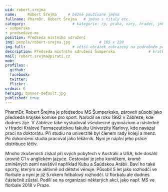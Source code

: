 ```yaml
---
uid: robert.srejma
name:     Robert Šrejma     # běžně používané jméno
fullname: PharmDr. Robert Šrejma   # jméno s tituly etc.
category:                     # kategorie: rp, praha, vary, hradec, jmk, senat
- sumpersko
- predsedove-ms
position: Předseda místního sdružení
img: people/robert-srejma.jpg             # 165 x 220
img-full:                     # větší obrázek zobrazený na podrobném profilu
description: Předseda místního sdružení Šumpersko               # kratký popis, max 160 znaků
mail: robert.srejma@pirati.cz
mob:
profiles:
  github:
  facebook:       
  twitter:        
  flickr:
ordmis: 6
heroImg: banner-default.jpg
published: true
---
```

PharmDr. Robert Šrejma je předsedou MS Šumperksko, zároveň působí jako předseda krajské komise pro sport. Narodil se roku 1992 v Zábřeze, kde dodnes žije. V Zábřeze také vystudoval všeobecné gymnázium a následně v Hradci Králové Farmaceutickou fakultu Univerzity Karlovy, kde navázal prací na doktorátu. Při studiu na univerzitě byl členem rady kolejí a menz. Po dokončení studia pracoval jako lékárník. Nyní je náplní jeho práce distribuce léčiv.

Mnoho zkušeností získal při svých pobytech v Austrálii a USA, kde dosáhl úrovně C1 v anglickém jazyce. Cestování je jeho koníčkem, kromě zmíněných zemí navštívil například Kubu a Saúdskou Arábii. Baví ho také sporty, kterým se aktivně od dětství věnuje. Působil 5 let jako rozhodčí ve florbale a nyní je již 5.rokem fotbalový rozhodčí. U florbalu ale dodnes částečně zůstal. Podílí se na organizaci některých akcí, jako např. MS ve florbale 2018 v Praze.
